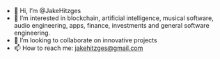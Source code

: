 - 👋 Hi, I’m @JakeHitzges
- 👀 I’m interested in blockchain, artificial intelligence, musical software, audio engineering, apps, finance, investments and general software engineering.
- 💞️ I’m looking to collaborate on innovative projects
- 📫 How to reach me: jakehitzges@gmail.com

<!---
JakeHitzges/JakeHitzges is a ✨ special ✨ repository because its `README.md` (this file) appears on your GitHub profile.
You can click the Preview link to take a look at your changes.
--->
